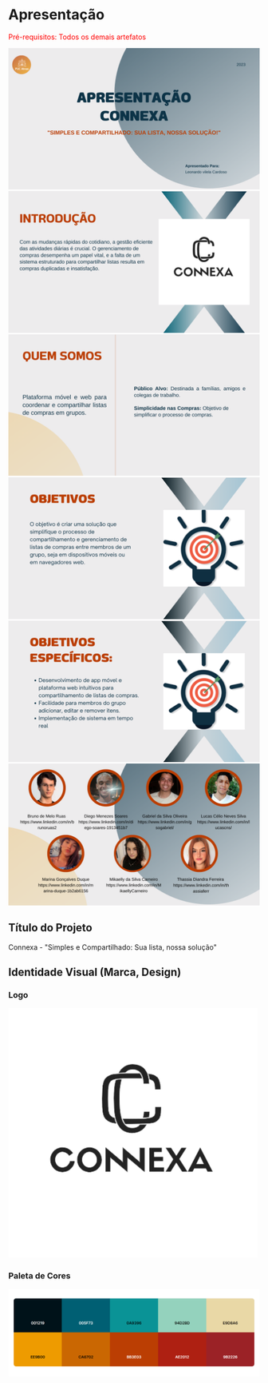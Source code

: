 # Apresentação

<span style="color:red">Pré-requisitos: Todos os demais artefatos</span>

![Apresentação](img/1.png)
![Apresentação](img/2.png)
![Apresentação](img/3.png)
![Apresentação](img/4.png)
![Apresentação](img/5.png)
![Apresentação](img/6.png)

## Título do Projeto

Connexa - "Simples e Compartilhado: Sua lista, nossa solução"

## Identidade Visual (Marca, Design)

### Logo

![Logo](img/logo.png)

### Paleta de Cores

![Paleta de Cores](img/paleta-cores.png)
